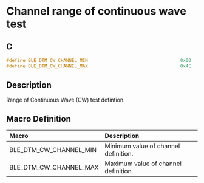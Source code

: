 # Channel range of continuous wave test

## C

```c
#define BLE_DTM_CW_CHANNEL_MIN                                  0x00
#define BLE_DTM_CW_CHANNEL_MAX                                  0x4E
```

## Description

Range of Continuous Wave (CW) test defintion.

## Macro Definition

|Macro|Description|
|:---|:---|
|BLE_DTM_CW_CHANNEL_MIN|Minimum value of channel definition.|
|BLE_DTM_CW_CHANNEL_MAX|Maximum value of channel definition.|
